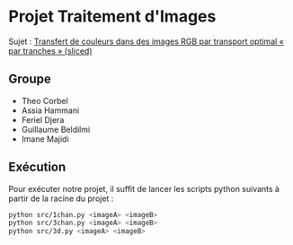 # Projet Traitement d'Images

Sujet : [Transfert de couleurs dans des images RGB par transport optimal « par tranches » (sliced)](doc/sujet.pdf)

## Groupe

- Theo Corbel
- Assia Hammani
- Feriel Djera
- Guillaume Beldilmi
- Imane Majidi

## Exécution

Pour exécuter notre projet, il suffit de lancer les scripts python suivants à partir de la racine du projet :

```sh
python src/1chan.py <imageA> <imageB>
python src/3chan.py <imageA> <imageB>
python src/3d.py <imageA> <imageB>
```
